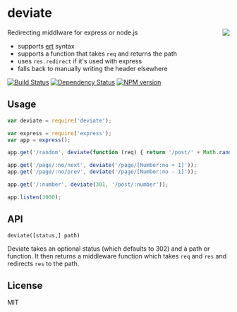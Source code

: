 # deviate
<img src="http://i.imgur.com/g3GNbqw.png" align="right"/>

Redirecting middlware for express or node.js

- supports [ert](https://github.com/ForbesLindesay/ert) syntax
- supports a function that takes `req` and returns the path
- uses `res.redirect` if it's used with express
- falls back to manually writing the header elsewhere

[![Build Status](https://img.shields.io/travis/ForbesLindesay/deviate/master.svg)](https://travis-ci.org/ForbesLindesay/deviate)
[![Dependency Status](https://img.shields.io/gemnasium/ForbesLindesay/deviate.svg)](https://gemnasium.com/ForbesLindesay/deviate)
[![NPM version](https://img.shields.io/npm/v/deviate.svg)](http://badge.fury.io/js/deviate)

## Usage

```js
var deviate = require('deviate');

var express = require('express');
var app = express();

app.get('/random', deviate(function (req) { return '/post/' + Math.random(); }));

app.get('/page/:no/next', deviate('/page/[Number:no + 1]'));
app.get('/page/:no/prev', deviate('/page/[Number:no - 1]'));

app.get('/:number', deviate(301, '/post/:number'));

app.listen(3000);
```

## API

`deviate([status,] path)`

Deviate takes an optional status (which defaults to 302) and a path or function.  It then returns a middleware function which takes `req` and `res` and redirects `res` to the path.

## License

MIT
